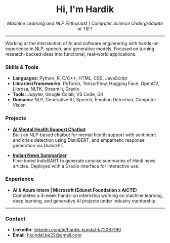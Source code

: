 <h1 align="center">Hi, I'm Hardik</h1>

<p align="center">
  <em>Machine Learning and NLP Enthusiast | Computer Science Undergraduate at TIET</em>
</p>

---

Working at the intersection of AI and software engineering with hands-on experience in NLP, speech, and generative models. Focused on turning research-backed ideas into functional, real-world applications.

### Skills & Tools
- **Languages:** Python, R, C/C++, HTML, CSS, JavaScript  
- **Libraries/Frameworks:** PyTorch, TensorFlow, Hugging Face, OpenCV, Librosa, NLTK, Streamlit, Gradio  
- **Tools:** Jupyter, Google Colab, VS Code, Git  
- **Domains:** NLP, Generative AI, Speech, Emotion Detection, Computer Vision

### Projects
- **[AI Mental Health Support Chatbot](https://github.com/EasyIce667/AI-Powered-Mental-Health-Support-Chatbot-for-Crisis-Intervention)**  
  Built an NLP-based chatbot for mental health support with sentiment and crisis detection using DistilBERT, and empathetic response generation via DialoGPT.

- **[Indian News Summarizer](https://github.com/EasyIce667/Indian-News-Summarization)**  
  Fine-tuned IndicBART to generate concise summaries of Hindi news articles. Deployed with a Gradio interface for interactive use.


### Experience
- **AI & Azure Intern | Microsoft (Edunet Foundation x AICTE)**  
  Completed a 4-week hands-on internship working on machine learning, deep learning, and generative AI projects under industry mentorship.

---

### Contact
- **LinkedIn**: [linkedin.com/in/hardik-kundal-b72067190](https://www.linkedin.com/in/hardik-kundal-b72067190)  
- **Email**: hkundal.be22@gmail.com  
